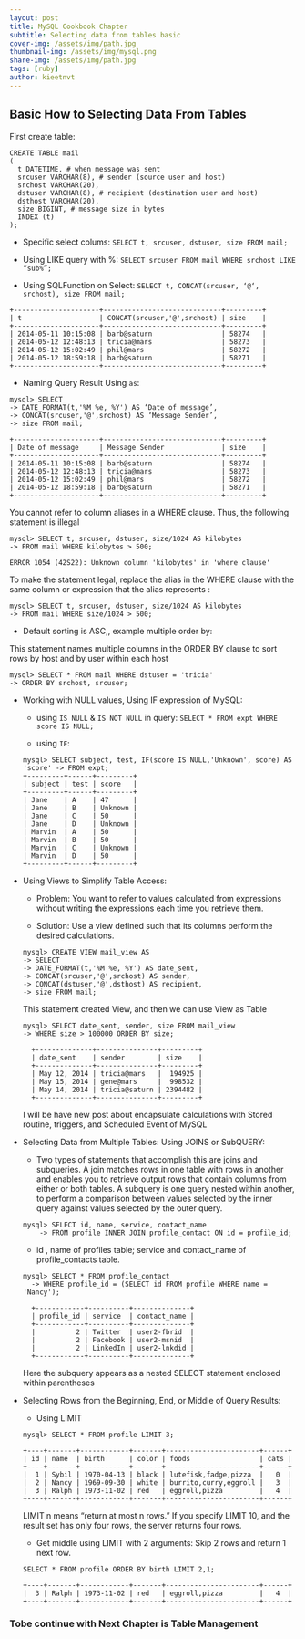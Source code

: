 ```yaml
---
layout: post
title: MySQL Cookbook Chapter
subtitle: Selecting data from tables basic
cover-img: /assets/img/path.jpg
thumbnail-img: /assets/img/mysql.png
share-img: /assets/img/path.jpg
tags: [ruby]
author: kieetnvt
---
```


## Basic How to Selecting Data From Tables


First create table:

```
CREATE TABLE mail
(
  t DATETIME, # when message was sent
  srcuser VARCHAR(8), # sender (source user and host)
  srchost VARCHAR(20),
  dstuser VARCHAR(8), # recipient (destination user and host)
  dsthost VARCHAR(20),
  size BIGINT, # message size in bytes
  INDEX (t)
);

```

- Specific select colums: `SELECT t, srcuser, dstuser, size FROM mail;`

- Using LIKE query with %: `SELECT srcuser FROM mail WHERE srchost LIKE “sub%”;`

- Using SQLFunction on Select: `SELECT t, CONCAT(srcuser, ‘@‘, srchost), size FROM mail;`

```
+---------------------+-----------------------------+---------+
| t                   | CONCAT(srcuser,'@',srchost) | size    |
+---------------------+-----------------------------+---------+
| 2014-05-11 10:15:08 | barb@saturn                 | 58274   |
| 2014-05-12 12:48:13 | tricia@mars                 | 58273   |
| 2014-05-12 15:02:49 | phil@mars                   | 58272   |
| 2014-05-12 18:59:18 | barb@saturn                 | 58271   |
+---------------------+-----------------------------+---------+
```

- Naming Query Result Using `as`:

```
mysql> SELECT
-> DATE_FORMAT(t,'%M %e, %Y') AS ‘Date of message’,
-> CONCAT(srcuser,'@',srchost) AS ‘Message Sender’,
-> size FROM mail;

+---------------------+-----------------------------+---------+
| Date of message     | Message Sender              | size    |
+---------------------+-----------------------------+---------+
| 2014-05-11 10:15:08 | barb@saturn                 | 58274   |
| 2014-05-12 12:48:13 | tricia@mars                 | 58273   |
| 2014-05-12 15:02:49 | phil@mars                   | 58272   |
| 2014-05-12 18:59:18 | barb@saturn                 | 58271   |
+---------------------+-----------------------------+---------+
```

You cannot refer to column aliases in a WHERE clause. Thus, the following statement is illegal

```
mysql> SELECT t, srcuser, dstuser, size/1024 AS kilobytes
-> FROM mail WHERE kilobytes > 500;

ERROR 1054 (42S22): Unknown column 'kilobytes' in 'where clause'
```

To make the statement legal, replace the alias in the WHERE clause with the same column or expression that the alias represents :


```
mysql> SELECT t, srcuser, dstuser, size/1024 AS kilobytes
-> FROM mail WHERE size/1024 > 500;
```

- Default sorting is ASC,, example multiple order by:

This statement names multiple columns in the ORDER BY clause to sort rows by host and by user within each host

```
mysql> SELECT * FROM mail WHERE dstuser = 'tricia'
-> ORDER BY srchost, srcuser;
```

- Working with NULL values, Using IF expression of MySQL:

  - using `IS NULL` & `IS NOT NULL` in query: `SELECT * FROM expt WHERE score IS NULL;`

  - using `IF`:

  ```
  mysql> SELECT subject, test, IF(score IS NULL,'Unknown', score) AS 'score' -> FROM expt;
  +---------+------+---------+
  | subject | test | score   |
  +---------+------+---------+
  | Jane    | A    | 47      |
  | Jane    | B    | Unknown |
  | Jane    | C    | 50      |
  | Jane    | D    | Unknown |
  | Marvin  | A    | 50      |
  | Marvin  | B    | 50      |
  | Marvin  | C    | Unknown |
  | Marvin  | D    | 50      |
  +---------+------+---------+
  ```

- Using Views to Simplify Table Access:

  - Problem: You want to refer to values calculated from expressions without writing the expressions each time you retrieve them.

  - Solution: Use a view defined such that its columns perform the desired calculations.

  ```
  mysql> CREATE VIEW mail_view AS
  -> SELECT
  -> DATE_FORMAT(t,'%M %e, %Y') AS date_sent,
  -> CONCAT(srcuser,'@',srchost) AS sender,
  -> CONCAT(dstuser,'@',dsthost) AS recipient,
  -> size FROM mail;
  ```

  This statement created View, and then we can use View as Table

  ```
  mysql> SELECT date_sent, sender, size FROM mail_view
  -> WHERE size > 100000 ORDER BY size;

    +--------------+---------------+---------+
    | date_sent    | sender        | size    |
    +--------------+---------------+---------+
    | May 12, 2014 | tricia@mars   |  194925 |
    | May 15, 2014 | gene@mars     |  998532 |
    | May 14, 2014 | tricia@saturn | 2394482 |
    +--------------+---------------+---------+
  ```

  I will be have new post about encapsulate calculations with Stored routine, triggers, and Scheduled Event of MySQL

- Selecting Data from Multiple Tables: Using JOINS or SubQUERY:

  - Two types of statements that accomplish this are joins and subqueries. A join matches rows in one table with rows in another and enables you to retrieve output rows that contain columns from either or both tables. A subquery is one query nested within another, to perform a comparison between values selected by the inner query against values selected by the outer query.

  ```
  mysql> SELECT id, name, service, contact_name
      -> FROM profile INNER JOIN profile_contact ON id = profile_id;
  ```

  - id , name of profiles table; service and contact_name of profile_contacts table.

  ```
  mysql> SELECT * FROM profile_contact
    -> WHERE profile_id = (SELECT id FROM profile WHERE name = 'Nancy');

    +------------+----------+--------------+
    | profile_id | service  | contact_name |
    +------------+----------+--------------+
    |          2 | Twitter  | user2-fbrid  |
    |          2 | Facebook | user2-msnid  |
    |          2 | LinkedIn | user2-lnkdid |
    +------------+----------+--------------+
  ```

  Here the subquery appears as a nested SELECT statement enclosed within parentheses

- Selecting Rows from the Beginning, End, or Middle of Query Results:

  - Using LIMIT

  ```
  mysql> SELECT * FROM profile LIMIT 3;

  +----+-------+------------+-------+-----------------------+------+
  | id | name  | birth      | color | foods                 | cats |
  +----+-------+------------+-------+-----------------------+------+
  |  1 | Sybil | 1970-04-13 | black | lutefisk,fadge,pizza  |   0  |
  |  2 | Nancy | 1969-09-30 | white | burrito,curry,eggroll |   3  |
  |  3 | Ralph | 1973-11-02 | red   | eggroll,pizza         |   4  |
  +----+-------+------------+-------+-----------------------+------+
  ```

  LIMIT n means “return at most n rows.” If you specify LIMIT 10, and the result set has only four rows, the server returns four rows.

  - Get middle using LIMIT with 2 arguments: Skip 2 rows and return 1 next row.

  ```
  SELECT * FROM profile ORDER BY birth LIMIT 2,1;

  +----+-------+------------+-------+-----------------------+------+
  |  3 | Ralph | 1973-11-02 | red   | eggroll,pizza         |   4  |
  +----+-------+------------+-------+-----------------------+------+
  ```

### Tobe continue with Next Chapter is Table Management
